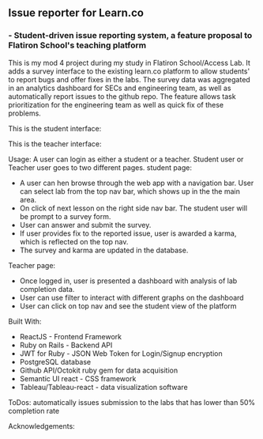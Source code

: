 <h2>Issue reporter for Learn.co</h2>
<h3> - Student-driven issue reporting system, a feature proposal to Flatiron School's teaching platform </h3>

  This is my mod 4 project during my study in Flatiron School/Access Lab. It adds a survey interface to the existing learn.co platform to allow students' to report bugs and offer fixes in the labs. The survey data was aggregated in an analytics dashboard for SECs and engineering team, as well as automatically report issues to the github repo. The feature allows task prioritization for the engineering team as well as quick fix of these problems. 

This is the student interface: 

This is the teacher interface:



Usage: 
A user can login as either a student or a teacher. Student user or Teacher user goes to two different pages. 
student page: 
* A user can hen browse through the web app with a navigation bar. User can select lab from the top nav bar, which shows up in the the main area. 
* On click of next lesson on the right side nav bar. The student user will be prompt to a survey form. 
* User can answer and submit the survey. 
* If user provides fix to the reported issue, user is awarded a karma, which is reflected on the top nav. 
* The survey and karma are updated in the database. 

Teacher page:
* Once logged in, user is presented a dashboard with analysis of lab completion data. 
* User can use filter to interact with different graphs on the dashboard
* User can click on top nav and see the student view of the platform

Built With:
  * ReactJS - Frontend Framework
  * Ruby on Rails - Backend API
  * JWT for Ruby - JSON Web Token for Login/Signup encryption
  * PostgreSQL database
  * Github API/Octokit ruby gem for data acquisition
  * Semantic UI react - CSS framework
  * Tableau/Tableau-react - data visualization software 

ToDos:
  automatically issues submission to the labs that has lower than 50% completion rate

Acknowledgements: 
